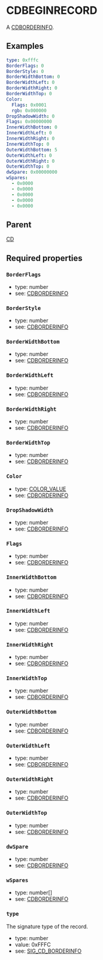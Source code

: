 <!--
   Copyright 2023 HCL America, Inc.

   Licensed under the Apache License, Version 2.0 (the "License"); you may not
   use this file except in compliance with the License. You may obtain a copy of
   the License at

       http://www.apache.org/licenses/LICENSE-2.0

   Unless required by applicable law or agreed to in writing, software
   distributed under the License is distributed on an "AS IS" BASIS, WITHOUT
   WARRANTIES OR CONDITIONS OF ANY KIND, either express or implied. See the
   License for the specific language governing permissions and limitations under
   the License.
-->

# CDBEGINRECORD

A
[CDBORDERINFO](https://opensource.hcltechsw.com/domino-c-api-docs/reference/Data/CDBORDERINFO/).

## Examples
```yaml
type: 0xfffc
BorderFlags: 0
BorderStyle: 0
BorderWidthBottom: 0
BorderWidthLeft: 0
BorderWidthRight: 0
BorderWidthTop: 0
Color:
  Flags: 0x0001
  rgb: 0x000000
DropShadowWidth: 0
Flags: 0x00000000
InnerWidthBottom: 0
InnerWidthLeft: 0
InnerWidthRight: 0
InnerWidthTop: 0
OuterWidthBottom: 5
OuterWidthLeft: 0
OuterWidthRight: 0
OuterWidthTop: 0
dwSpare: 0x00000000
wSpares:
  - 0x0000
  - 0x0000
  - 0x0000
  - 0x0000
  - 0x0000
```

## Parent
[CD](./cd-v1.md)

## Required properties

### `BorderFlags`
* type: number
* see:
[CDBORDERINFO](https://opensource.hcltechsw.com/domino-c-api-docs/reference/Data/CDBORDERINFO/)

### `BorderStyle`
* type: number
* see:
[CDBORDERINFO](https://opensource.hcltechsw.com/domino-c-api-docs/reference/Data/CDBORDERINFO/)

### `BorderWidthBottom`
* type: number
* see:
[CDBORDERINFO](https://opensource.hcltechsw.com/domino-c-api-docs/reference/Data/CDBORDERINFO/)

### `BorderWidthLeft`
* type: number
* see:
[CDBORDERINFO](https://opensource.hcltechsw.com/domino-c-api-docs/reference/Data/CDBORDERINFO/)

### `BorderWidthRight`
* type: number
* see:
[CDBORDERINFO](https://opensource.hcltechsw.com/domino-c-api-docs/reference/Data/CDBORDERINFO/)

### `BorderWidthTop`
* type: number
* see:
[CDBORDERINFO](https://opensource.hcltechsw.com/domino-c-api-docs/reference/Data/CDBORDERINFO/)

### `Color`
* type: [COLOR_VALUE](../values/color_value.md)
* see:
[CDBORDERINFO](https://opensource.hcltechsw.com/domino-c-api-docs/reference/Data/CDBORDERINFO/)

### `DropShadowWidth`
* type: number
* see:
[CDBORDERINFO](https://opensource.hcltechsw.com/domino-c-api-docs/reference/Data/CDBORDERINFO/)

### `Flags`
* type: number
* see:
[CDBORDERINFO](https://opensource.hcltechsw.com/domino-c-api-docs/reference/Data/CDBORDERINFO/)

### `InnerWidthBottom`
* type: number
* see:
[CDBORDERINFO](https://opensource.hcltechsw.com/domino-c-api-docs/reference/Data/CDBORDERINFO/)

### `InnerWidthLeft`
* type: number
* see:
[CDBORDERINFO](https://opensource.hcltechsw.com/domino-c-api-docs/reference/Data/CDBORDERINFO/)

### `InnerWidthRight`
* type: number
* see:
[CDBORDERINFO](https://opensource.hcltechsw.com/domino-c-api-docs/reference/Data/CDBORDERINFO/)

### `InnerWidthTop`
* type: number
* see:
[CDBORDERINFO](https://opensource.hcltechsw.com/domino-c-api-docs/reference/Data/CDBORDERINFO/)

### `OuterWidthBottom`
* type: number
* see:
[CDBORDERINFO](https://opensource.hcltechsw.com/domino-c-api-docs/reference/Data/CDBORDERINFO/)

### `OuterWidthLeft`
* type: number
* see:
[CDBORDERINFO](https://opensource.hcltechsw.com/domino-c-api-docs/reference/Data/CDBORDERINFO/)

### `OuterWidthRight`
* type: number
* see:
[CDBORDERINFO](https://opensource.hcltechsw.com/domino-c-api-docs/reference/Data/CDBORDERINFO/)

### `OuterWidthTop`
* type: number
* see:
[CDBORDERINFO](https://opensource.hcltechsw.com/domino-c-api-docs/reference/Data/CDBORDERINFO/)

### `dwSpare`
* type: number
* see:
[CDBORDERINFO](https://opensource.hcltechsw.com/domino-c-api-docs/reference/Data/CDBORDERINFO/)

### `wSpares`
* type: number[]
* see:
[CDBORDERINFO](https://opensource.hcltechsw.com/domino-c-api-docs/reference/Data/CDBORDERINFO/)

### `type`
The signature type of the record.
* type: number
* value: 0xFFFC
* see:
[SIG_CD_BORDERINFO](https://opensource.hcltechsw.com/domino-c-api-docs/reference/Symb/SIG_CD_xxx/)
